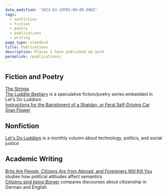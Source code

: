 ```yaml
---
date_modified: '2023-03-19T05:00:00.000Z'
tags:
  - nonfiction
  - fiction
  - poetry
  - publications
  - writing
page_type: standard
title: Publications
description: Places I have published my work
permalink: /publications/
---
```


## Fiction and Poetry

[The Strings](https://www.rattle.com/the-strings-by-cory-massaro/ "the strings")\
[The Luddite Bestiary](https://thewildword.com/lets-do-luddism/ "luddite bestiary and let's do luddism") is a speculative fiction/poetry series embedded in Let's Do Luddism\
[Instructions for the Banishment of a Shaidan, or Feral Self-Driving Car](https://thewildword.com/fiction-cory-massaro/ "feral self-driving cars")\
[Gran Flower](https://www.wrath-bearingtree.com/2023/07/new-fiction-by-cory-massaro-gran-flower/ "gran flower")

## Nonfiction

[Let's Do Luddism](https://thewildword.com/lets-do-luddism/ "") is a monthly column about technology, politics, and social justice

## Academic Writing

[Brits Are People, Citizens Are from Abroad, and Foreigners Will Kill You](https://www.thersa.org/blog/2019/06/brits-are-people-citizens-are-from-abroad-and-foreigners-will-kill-you "") studies how political attitudes affect semantics\
[Citizens sind keine Bürger](https://gfds.de/citizens-sind-keine-buerger/# "") compares discourses about citizenship in German and English

